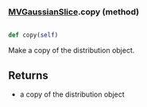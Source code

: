 ### [MVGaussianSlice](MVGaussianSlice.md).copy (method)


```py

def copy(self)

```



Make a copy of the distribution object.

Returns
---------
* a copy of the distribution object

